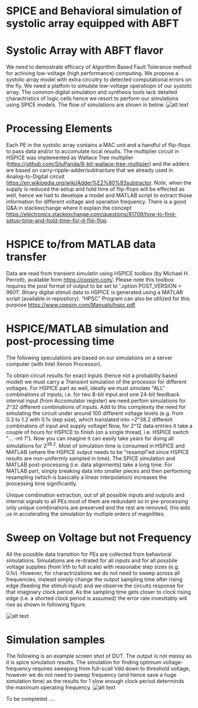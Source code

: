 # SPICE and Behavioral simulation of systolic array equipped with ABFT 

# Systolic Array with ABFT flavor

We need to demostrate efficacy of Algorithm Based Fault Tolerance method for achiving low-voltage (high performance) computing. We propose a systolic array model with extra circuitry to detected computational errors on the fly. We need a platfom to simulate low-voltage operatiopn of our systolic array. The common digital simulation and synthesis tools lack detailed charactristics of logic cells hence we resort to perform our simulations using SPICE models. The flow of simulations are shown in below.
![alt text]( https://github.com/NeuroFan/Systolic_Array_ABFT/blob/master/clock_edge_sample.png)


# Processing Elements
Each PE in the systolic array contains a MAC unit and a handful of flip-flops to pass data and/or to accomulate local results. The multiplier circuit in HSPICE was implemented as Wallace Tree multiplier (https://github.com/SiluPanda/8-bit-wallace-tree-multipier) and the adders are based on carry-ripple-adder/subtracture that we already used in Analog-to-Digital circuit https://en.wikipedia.org/wiki/Adder%E2%80%93subtractor. 
Note, when the supply is reduced the setup and hold time of flip-flops will be effected as well, hence we had to develope a model and MATLAB script to extract those information for different voltage and operaiton frequency. There is a good Q&A in stackexchange where it explain the concept https://electronics.stackexchange.com/questions/81709/how-to-find-setup-time-and-hold-time-for-d-flip-flop.

# HSPICE to/from MATLAB data transfer

Data are read from transient simulatin using HSPICE toolbox (by Michael H. Perrott), available form https://cppsim.com/. Please note this toolbox requires the post format of output to be set to '.option POST_VERSION = 9601'. Binary digital stimuli data to HSPICE is generated using a MATLAB script (available in repository). “HPSC” Program can also be utilized for this purpose https://www.cppsim.com/Manuals/hspc.pdf.

# HSPICE/MATLAB simulation and post-processing time
The following speculations are based on our simulations on a server computer (with Intel Xenon Processor).

To obtain circuit results for exact inputs (hence not a probablity based model) we must carry a *Transient* simulation of the processor for different voltages. 
For HSPICE part as well, ideally we must simulate "ALL" combinations of inputs, i.e. for two 8-bit input and one 24-bit feedback internal input (from Accomulator register) we need perfom simulations for *2^32* different combinations of inputs. Add to this complexity the need for simulating the circuit under around 100 different voltage levels (e.g. from 0.3 to 1.2 with 0.1v step size), which translated into ~2^38.2 different combinatons of input and supply voltage! Now, for 2^12 data entries it take a couple of hours for HSPICE to finish (on a single thread, i.e. HSPICE switch "... -mt 1"). Now you can imagine it can easily take years for doing all simulations for $2^38.2$.
Most of simulation time is consumed in HSPICE and MATLAB (where the HSPICE output needs to be "resampl"ed since HSPICE results are non-unifermly sampled in time). The SPICE simulation and MATLAB post-processing (i.e. data alignments) take a long time. For MATLAB part, simply breaking data into smaller pieces and then performing resampling (which is basically a linear interpolation) increases the processing time significantly. 

Unique combination extraction, out of all possible inputs and outputs and internal signals to all PEs most of them are redundant so in pre-processing only unique combinations are preserved and the rest are removed, this aids us in accelerating the simulation by multiple orders of magnitites.



# Sweep on Voltage but not Frequency

All the possible data transition for PEs are collected from behavioral simulations. Simulations are re-itrated for all inputs and for all possbile voltage supplies (from Vth to full scale) with reasonabe step sizes (e.g. 0.1v). However, for charactrizations we do not need to sweep across all frequencies, instead simply change the output sampling time after rising edge (feeding the stimuli input) and we observe the circuits response for that imaginary clock period. As the sampling time gets closer to clock rising edge (i.e. a shorted clock period is assumed) the error rate invevitably will rise as shown in following figure.

![alt text]( https://github.com/NeuroFan/Systolic_Array_ABFT/blob/master/clock_edge_sample.png)



# Simulation samples
The following is an example screen shot of DUT. The output is not messy as it is spice simulation results. 
The simulation for finding optimum voltage-frequency requires sweeping from full-scall Vdd down to threshold voltage, however we do not need to sweep
frequency (and hence save a huge simulation time) as the results for 1 slow enough clock period determinds the maximum operating frequency.
![alt text]( https://github.com/NeuroFan/Systolic_Array_ABFT/blob/master/simulation1.png)


To be completed ....
